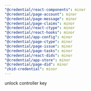 ```yaml
---
"@credential/react-components": minor
"@credential/page-account": minor
"@credential/page-message": minor
"@credential/page-claims": minor
"@credential/react-ctype": minor
"@credential/react-hooks": minor
"@credential/app-config": minor
"@credential/page-ctype": minor
"@credential/page-issue": minor
"@credential/page-tasks": minor
"@credential/react-dids": minor
"@credential/app-store": minor
"@credential/page-did": minor
"zkid-credential": minor
---
```


unlock controller key
